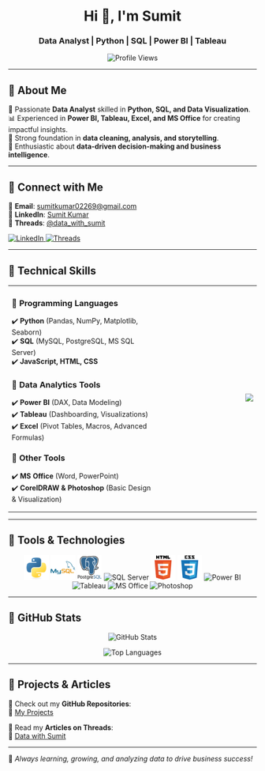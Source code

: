 <h1 align="center">Hi 👋, I'm Sumit</h1>
<h3 align="center">Data Analyst | Python | SQL | Power BI | Tableau</h3>

<p align="center">
  <img src="https://komarev.com/ghpvc/?username=sumit-data-analyst&label=Profile%20Views&color=0e75b6&style=flat" alt="Profile Views" />
</p>

---

## 🔹 About Me  
🎯 Passionate **Data Analyst** skilled in **Python, SQL, and Data Visualization**.  
📊 Experienced in **Power BI, Tableau, Excel, and MS Office** for creating impactful insights.  
📌 Strong foundation in **data cleaning, analysis, and storytelling**.  
🚀 Enthusiastic about **data-driven decision-making and business intelligence**.  

---

## 🔹 Connect with Me  
📧 **Email**: [sumitkumar02269@gmail.com](mailto:sumitkumar02269@gmail.com)  
📌 **LinkedIn**: [Sumit Kumar](https://www.linkedin.com/in/sumit-kumar-24b264330)  
📖 **Threads**: [@data_with_sumit](https://www.threads.net/@data_with_sumit)  

<p align="left">
<a href="https://www.linkedin.com/in/sumit-kumar-24b264330" target="_blank">
  <img src="https://img.shields.io/badge/LinkedIn-0077B5?style=for-the-badge&logo=linkedin&logoColor=white" alt="LinkedIn" />
</a>
<a href="https://www.threads.net/@data_with_sumit" target="_blank">
  <img src="https://img.shields.io/badge/Threads-000000?style=for-the-badge&logo=threads&logoColor=white" alt="Threads" />
</a>
</p>

---

## 🔹 Technical Skills  

<div align="center">

<table>
<tr>
<td width="60%" valign="top">  

### 📌 Programming Languages  
✔️ **Python** (Pandas, NumPy, Matplotlib, Seaborn)  
✔️ **SQL** (MySQL, PostgreSQL, MS SQL Server)  
✔️ **JavaScript, HTML, CSS**  

### 📌 Data Analytics Tools  
✔️ **Power BI** (DAX, Data Modeling)  
✔️ **Tableau** (Dashboarding, Visualizations)  
✔️ **Excel** (Pivot Tables, Macros, Advanced Formulas)  

### 📌 Other Tools  
✔️ **MS Office** (Word, PowerPoint)  
✔️ **CorelDRAW & Photoshop** (Basic Design & Visualization)  

</td>
<td width="40%" align="right">
  <img src="https://cdn.prod.website-files.com/667460ccc43a88651a3236c3/66cd00773b43b2e53bfc4549_60d35967a853a1b14851703b_All%2520the%2520data%2520(1).gif" width="320px" />
</td>
</tr>
</table>

</div>

---

## 🔹 Tools & Technologies  

<p align="center">
  <img src="https://raw.githubusercontent.com/devicons/devicon/master/icons/python/python-original.svg" alt="Python" width="50" height="50"/> 
  <img src="https://raw.githubusercontent.com/devicons/devicon/master/icons/mysql/mysql-original-wordmark.svg" alt="MySQL" width="50" height="50"/>
  <img src="https://raw.githubusercontent.com/devicons/devicon/master/icons/postgresql/postgresql-original-wordmark.svg" alt="PostgreSQL" width="50" height="50"/>
  <img src="https://www.svgrepo.com/show/303229/microsoft-sql-server-logo.svg" alt="SQL Server" width="50" height="50"/>
  <img src="https://raw.githubusercontent.com/devicons/devicon/master/icons/html5/html5-original-wordmark.svg" alt="HTML5" width="50" height="50"/>
  <img src="https://raw.githubusercontent.com/devicons/devicon/master/icons/css3/css3-original-wordmark.svg" alt="CSS3" width="50" height="50"/>
  <img src="https://upload.wikimedia.org/wikipedia/commons/5/5a/Power_BI_logo_black.svg" alt="Power BI" width="50" height="50"/>
  <img src="https://upload.wikimedia.org/wikipedia/commons/4/45/Tableau_Logo.png" alt="Tableau" width="50" height="50"/>
  <img src="https://upload.wikimedia.org/wikipedia/commons/f/fb/Microsoft_Office_logo_%282013-2019%29.png" alt="MS Office" width="50" height="50"/>
  <img src="https://www.vectorlogo.zone/logos/adobe_photoshop/adobe_photoshop-icon.svg" alt="Photoshop" width="50" height="50"/>
</p>

---

## 🔹 GitHub Stats  

<p align="center">
  <img src="https://github-readme-stats.vercel.app/api?username=sumit-data-analyst&show_icons=true&theme=tokyonight" alt="GitHub Stats" />
</p>

<p align="center">
  <img src="https://github-readme-stats.vercel.app/api/top-langs?username=sumit-data-analyst&show_icons=true&theme=tokyonight&layout=compact" alt="Top Languages" />
</p>

---

## 🔹 Projects & Articles  

📂 Check out my **GitHub Repositories**:  
🔗 [My Projects](https://github.com/Sumit-Data-Analyst?tab=repositories)  

📝 Read my **Articles on Threads**:  
🔗 [Data with Sumit](https://www.threads.net/@data_with_sumit)  

---

🚀 *Always learning, growing, and analyzing data to drive business success!*  
